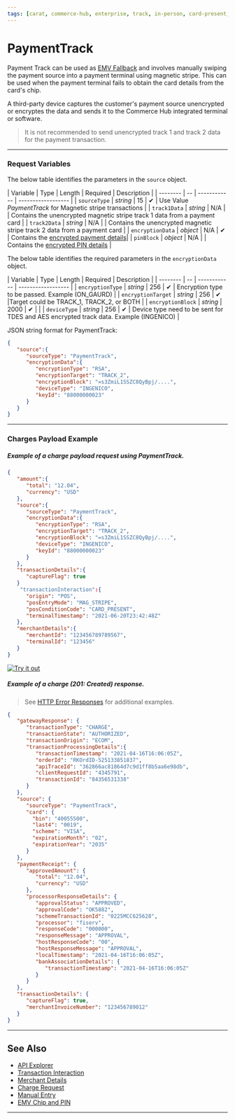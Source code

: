 ```yaml
---
tags: [carat, commerce-hub, enterprise, track, in-person, card-present, encrypted-payment]
---
```


# PaymentTrack


Payment Track can be used as [EMV Fallback](?path=docs/Resources/FAQs-Glossary/Glossary.md#emv-fallback) and involves manually swiping the payment source into a payment terminal using magnetic stripe. This can be used when the payment terminal fails to obtain the card details from the card's chip.

A third-party device captures the customer's payment source unencrypted or encryptes the data and sends it to the Commerce Hub integrated terminal or software.

<!-- theme: warning -->
> It is not recommended to send unencrypted track 1 and track 2 data for the payment transaction.


---

### Request Variables

<!--
type: tab
title: source
-->

The below table identifies the parameters in the `source` object.

| Variable | Type | Length | Required | Description |
| -------- | -- | ------------ | ------------------ |
| `sourceType` | *string* | 15 |  &#10004; | Use Value *PaymentTrack* for Magnetic stripe transactions |
| `track1Data` | *string* | N/A | | Contains the unencrypted magnetic stripe track 1 data from a payment card |
| `track2Data` | *string* | N/A | |  Contains the unencrypted magnetic stripe track 2 data from a payment card |
| `encryptionData` | *object* | N/A | &#10004; | Contains the [encrypted payment details](?path=docs/Resources/Master-Data/Encryption-Data.md)|
| `pinBlock` | *object* | N/A | | Contains the [encrypted PIN details](?path=docs/Resources/Master-Data/Pin-Block.md) |

<!--
type: tab
title: encryptionData
-->

The below table identifies the required parameters in the `encryptionData` object.

| Variable | Type | Length | Required | Description |
| -------- | -- | ------------ | ------------------ |
| `encryptionType` | *string* | 256 |  &#10004; | Encryption type to be passed. Example (ON_GAURD) |
| `encryptionTarget` | *string* | 256 |  &#10004; |Target could be TRACK_1, TRACK_2, or BOTH |
| `encryptionBlock` | *string* | 2000 |  &#10004; | |
| `deviceType` | *string* | 256 |  &#10004; | Device type need to be sent for TDES and AES encrypted track data. Example (INGENICO) |


<!--
type: tab
title: JSON Example
-->

JSON string format for PaymentTrack:

```json
{
   "source":{
      "sourceType": "PaymentTrack",
      "encryptionData":{
         "encryptionType": "RSA",
         "encryptionTarget": "TRACK_2",
         "encryptionBlock": "=s3ZmiL1SSZC8QyBpj/....",
         "deviceType": "INGENICO",
         "keyId": "88000000023"
      }
   }
}
```

<!-- type: tab-end -->

---

### Charges Payload Example

<!--
type: tab
title: Request
-->

##### Example of a charge payload request using PaymentTrack.

```json
{
   "amount":{
      "total": "12.04",
      "currency": "USD"
   },
   "source":{
      "sourceType": "PaymentTrack",
      "encryptionData":{
         "encryptionType": "RSA",
         "encryptionTarget": "TRACK_2",
         "encryptionBlock": "=s3ZmiL1SSZC8QyBpj/....",
         "deviceType": "INGENICO",
         "keyId": "88000000023"
      }
   },
   "transactionDetails":{
      "captureFlag": true
   }
    "transactionInteraction":{
      "origin": "POS",
      "posEntryMode": "MAG_STRIPE",
      "posConditionCode": "CARD_PRESENT",
      "terminalTimestamp": "2021-06-20T23:42:48Z"
   },
   "merchantDetails":{
      "merchantId": "123456789789567",
      "terminalId": "123456"
   }
}
```

[![Try it out](../../../../assets/images/button.png)](../api/?type=post&path=/payments/v1/charges)

<!--
type: tab
title: Response
-->

##### Example of a charge (201: Created) response.

<!-- theme: info -->
> See [HTTP Error Responses](?path=docs/Resources/Guides/Response-Codes/HTTP.md) for additional examples.

```json
{
   "gatewayResponse": {
      "transactionType": "CHARGE",
      "transactionState": "AUTHORIZED",
      "transactionOrigin": "ECOM",
      "transactionProcessingDetails":{
         "transactionTimestamp": "2021-04-16T16:06:05Z",        
         "orderId": "RKOrdID-525133851837",
         "apiTraceId": "362866ac81864d7c9d1ff8b5aa6e98db",
         "clientRequestId": "4345791",
         "transactionId": "84356531338"
      }
   },
   "source": {
      "sourceType": "PaymentTrack",
      "card": {
        "bin": "40055500",
        "last4": "0019",
        "scheme": "VISA",
        "expirationMonth": "02",
        "expirationYear": "2035"
      }
   },
   "paymentReceipt": {
      "approvedAmount": {
         "total": "12.04",
         "currency": "USD"
      },
      "processorResponseDetails": {
         "approvalStatus": "APPROVED",
         "approvalCode": "OK5882",
         "schemeTransactionId": "0225MCC625628",
         "processor": "fiserv",
         "responseCode": "000000",
         "responseMessage": "APPROVAL",
         "hostResponseCode": "00",
         "hostResponseMessage": "APPROVAL",
         "localTimestamp": "2021-04-16T16:06:05Z",
         "bankAssociationDetails": {
            "transactionTimestamp": "2021-04-16T16:06:05Z"
         }
      }
   },
   "transactionDetails": {
      "captureFlag": true,
      "merchantInvoiceNumber": "123456789012"
   }
}
```

<!-- type: tab-end -->

---

## See Also


- [API Explorer](../api/?type=post&path=/payments/v1/charges)
- [Transaction Interaction](?path=docs/Resources/Master-Data/Transaction-Interaction.md)
- [Merchant Details](?path=docs/Resources/Master-Data/Merchant-Details.md)
- [Charge Request](?path=docs/Resources/API-Documents/Payments/Charges.md)
- [Manual Entry](?path=docs/In-Person/Encrypted-Payments/Manual.md)
- [EMV Chip and PIN](?path=docs/In-Person/Encrypted-Payments/EMV.md)

---

